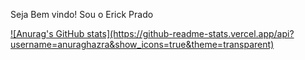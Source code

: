 Seja Bem vindo! Sou o Erick Prado

<div>
  <a href="https://github.com/Pradiss"/>
  ![Anurag's GitHub stats](https://github-readme-stats.vercel.app/api?username=anuraghazra&show_icons=true&theme=transparent)
</div>

